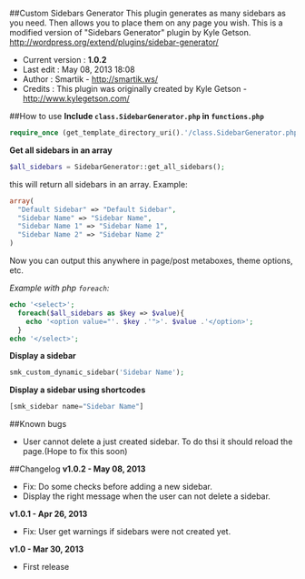 ##Custom Sidebars Generator
This plugin generates as many sidebars as you need. Then allows you to place them on any page you wish. This is a modified version of "Sidebars Generator" plugin by Kyle Getson. http://wordpress.org/extend/plugins/sidebar-generator/
* Current version : **1.0.2**
* Last edit : May 08, 2013 18:08
* Author : Smartik - http://smartik.ws/
* Credits : This plugin was originally created by Kyle Getson - http://www.kylegetson.com/ 

##How to use
**Include `class.SidebarGenerator.php` in `functions.php`**
```php
require_once (get_template_directory_uri().'/class.SidebarGenerator.php');
```

**Get all sidebars in an array**
```php
$all_sidebars = SidebarGenerator::get_all_sidebars();
```

this will return all sidebars in an array. Example:
```php
array(
  "Default Sidebar" => "Default Sidebar",
  "Sidebar Name" => "Sidebar Name",
  "Sidebar Name 1" => "Sidebar Name 1",
  "Sidebar Name 2" => "Sidebar Name 2"
)
```
Now you can output this anywhere in page/post metaboxes, theme options, etc.

*Example with php `foreach`:*
```php
echo '<select>';
  foreach($all_sidebars as $key => $value){
    echo '<option value="'. $key .'">'. $value .'</option>';
  }
echo '</select>';
```

**Display a sidebar**
```php
smk_custom_dynamic_sidebar('Sidebar Name');
```

**Display a sidebar using shortcodes**
```php
[smk_sidebar name="Sidebar Name"]
```
##Known bugs
* User cannot delete a just created sidebar. To do thsi it should reload the page.(Hope to fix this soon)

##Changelog 
**v1.0.2 - May 08, 2013**
* Fix: Do some checks before adding a new sidebar.
* Display the right message when the user can not delete a sidebar.

**v1.0.1 - Apr 26, 2013**
* Fix: User get warnings if sidebars were not created yet.

**v1.0 - Mar 30, 2013**
* First release
